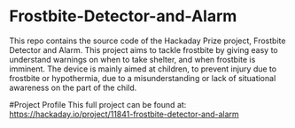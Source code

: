 # Frostbite-Detector-and-Alarm
This repo contains the source code of the Hackaday Prize project, Frostbite Detector and Alarm.
This project aims to tackle frostbite by giving easy to understand warnings on when to take shelter, and when frostbite is imminent.
The device is mainly aimed at children, to prevent injury due to frostbite or hypothermia, due to a misunderstanding or lack of situational awareness on the part of the child.

#Project Profile
This full project can be found at: https://hackaday.io/project/11841-frostbite-detector-and-alarm
